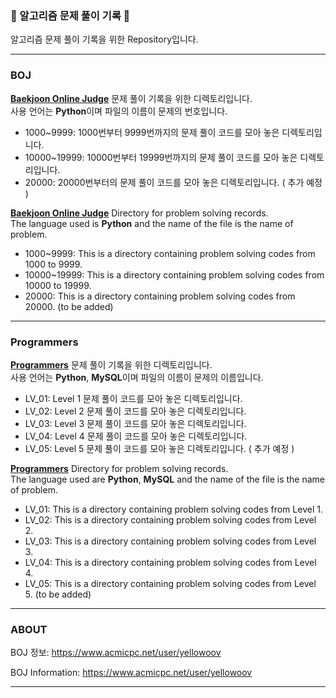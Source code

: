 <h3>📝 알고리즘 문제 풀이 기록 📝</h3>
알고리즘 문제 풀이 기록을 위한 Repository입니다.  

- - -

<h3> BOJ </h3>  

**[Baekjoon Online Judge](https://www.acmicpc.net/)** 문제 풀이 기록을 위한 디렉토리입니다.  
사용 언어는 **Python**이며 파일의 이름이 문제의 번호입니다.  

* 1000~9999: 1000번부터 9999번까지의 문제 풀이 코드를 모아 놓은 디렉토리입니다.
* 10000~19999: 10000번부터 19999번까지의 문제 풀이 코드를 모아 놓은 디렉토리입니다.
* 20000: 20000번부터의 문제 풀이 코드를 모아 놓은 디렉토리입니다. ( 추가 예정 )  



**[Baekjoon Online Judge](https://www.acmicpc.net)** Directory for problem solving records.  
The language used is **Python** and the name of the file is the name of problem.

* 1000~9999: This is a directory containing problem solving codes from 1000 to 9999.
* 10000~19999: This is a directory containing problem solving codes from 10000 to 19999.
* 20000: This is a directory containing problem solving codes from 20000. (to be added)


- - -

<h3> Programmers </h3>  

**[Programmers](https://programmers.co.kr/learn/challenges)** 문제 풀이 기록을 위한 디렉토리입니다.  
사용 언어는 **Python**, **MySQL**이며 파일의 이름이 문제의 이름입니다.  

* LV_01: Level 1 문제 풀이 코드를 모아 놓은 디렉토리입니다.
* LV_02: Level 2 문제 풀이 코드를 모아 놓은 디렉토리입니다.
* LV_03: Level 3 문제 풀이 코드를 모아 놓은 디렉토리입니다.
* LV_04: Level 4 문제 풀이 코드를 모아 놓은 디렉토리입니다. 
* LV_05: Level 5 문제 풀이 코드를 모아 놓은 디렉토리입니다. ( 추가 예정 )

**[Programmers](https://programmers.co.kr/learn/challenges)** Directory for problem solving records.  
The language used are **Python**, **MySQL** and the name of the file is the name of problem.

* LV_01: This is a directory containing problem solving codes from Level 1.
* LV_02: This is a directory containing problem solving codes from Level 2.
* LV_03: This is a directory containing problem solving codes from Level 3.
* LV_04: This is a directory containing problem solving codes from Level 4. 
* LV_05: This is a directory containing problem solving codes from Level 5. (to be added)

- - -

<h3> ABOUT </h3> 

BOJ 정보: https://www.acmicpc.net/user/yellowoov   



BOJ Information: https://www.acmicpc.net/user/yellowoov  

- - - 
